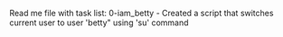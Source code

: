 Read me file with task list:
0-iam_betty - Created a script that switches current user to user 'betty" using 'su' command
